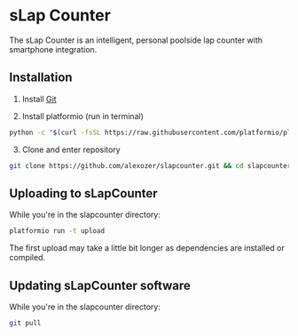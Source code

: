 # sLap Counter

The sLap Counter is an intelligent, personal poolside lap counter with smartphone integration.

## Installation

1. Install [Git](https://git-scm.com/book/en/v2/Getting-Started-Installing-Git)

2. Install platformio (run in terminal)

```bash
python -c "$(curl -fsSL https://raw.githubusercontent.com/platformio/platformio/master/scripts/get-platformio.py)"`
```

3. Clone and enter repository

```bash
git clone https://github.com/alexozer/slapcounter.git && cd slapcounter`
```

## Uploading to sLapCounter

While you're in the slapcounter directory:

```bash
platformio run -t upload
```

The first upload may take a little bit longer as dependencies are installed or compiled.

## Updating sLapCounter software

While you're in the slapcounter directory:

```bash
git pull
```
